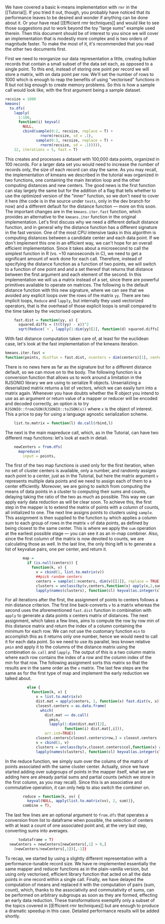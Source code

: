 We have covered a basic k-means implementation with `rmr` in the [[Tutorial]]. If you tried it out, though, you probably have noticed that
its performance leaves to be desired and wonder if anything can be done about it. Or your have read [[Efficient rmr techniques]] and would
like to see those suggestions put to work beyond the toy "large sums" example used therein. Then this document should be of interest to you
since we will cover an implementation that is modestly more complex and is two orders of magnitude faster. To make the most of it, it's
recommended that you read the other two documents first.

First we need to reorganize our data representation a little, creating bulkier records that contain a small subset of the data set each, as
opposed to a single point. To this end, instead of storing one point per record we will store a matrix, with on data point per row. We'll
set the number of rows to 1000 which is enough to reap the benefits of using "vectorised" functions in R but not big enough to create memory
problems. So this is how a sample call would look like, with the first argument being a sample dataset.

```r
recsize = 1000
kmeans(
  to.dfs(
    lapply(
	  1:100, 
      function(i) keyval(
	    NULL, 
        cbind(sample(0:2, recsize, replace = T) + 
		        rnorm(recsize, sd = .1), 
              sample(0:3, recsize, replace = T) + 
                rnorm(recsize, sd = .1))))), 
    12, iterations = 5, fast = T)
```

This creates and processes a dataset with 100,000 data points, organized in 100 records. For a larger data set you would need to increase
the number of records only, the size of each record can stay the same. As you may recall, the implementation of kmeans we described in the
tutorial was organized in two functions, one containing the main iteration loop and the other computing distances and new centers. The good
news is the first function can stay largely the same but for the addition of a flag that tells whether to use the optimized version of the
"inner" function, so we don't need to cover it here (the code is in the source under `tests`, only in the dev branch for now) and a
different default for the distance function &mdash; more on this soon. The important changes are in the `kmeans.iter.fast` function, which
provides an alternative to the `kmeans.iter` function in the original implementation. Let's first discuss why we need a different default
distance function, and in general why the distance function has a different signature in the fast version. One of the most CPU intensive
tasks in this algorithm is computing distances between a candidate center and each data point. If we don't implement this one in an
efficient way, we can't hope for an overall efficient implementation. Since it takes about a microsecond to call the simplest function in R
(vs. ~10 nanoseconds in C), we need to get a significant amount of work done for each call. Therefore, instead of specifying the distance
function as a function of two points, we will switch to a function of one point and and a set thereof that returns that distance between the
first argument and each element of the second. In this implementation we will us a matrix instead of a set, since there are powerful
primitives available to operate on matrices. The following is the default distance function with this new signature, where we can see that
we avoided any explicit loops over the rows of the matrix `yy`. There are two implicit loops, `Reduce` and `lapply`, but internally they
used vectorized operators, that is the overhead of those explicit loops is small compared to the time taken by the vectorised operators.

```r
    fast.dist = function(yy, x) { 
      squared.diffs = (t(t(yy) - x))^2
      sqrt(Reduce(`+`, lapply(1:dim(yy)[2], function(d) squared.diffs[,d])))} 
```

With fast distance computation taken care of, at least for the euclidean case, let's look at the fast implementation of the kmeans iteration.

```r
kmeans.iter.fast = 
function(points, distfun = fast.dist, ncenters = dim(centers)[1], centers = NULL) {
```

There is no news here as far as the signature but for a different distance default, so we can move on to the body. The following function is
a conversion function that allows us to work around a limitation in the RJSONIO library we are using to serialize R objects. Unserializing a
deserialized matrix returns a list of vectors, which we can easily turn into a matrix again. Whenever you have doubts whether the R object
you intend to use as an argument or return value of a mapper or reducer will be encoded and decoded correctly, an option is to try
`RJSONIO::fromJSON(RJSONIO::toJSON(x))` where `x` is the object of interest. This a price to pay for using a language agnostic serialization
scheme.

```r
    list.to.matrix = function(l) do.call(rbind,l)
```

The next is the main mapreduce call, which, as in the Tutorial, can have two different map functions: let's look at each in detail.

```r
    newCenters = from.dfs(
      mapreduce(
        input = points,
```

The first of the two map functions is used only for the first iteration, when no set of cluster centers is available, only a number, and
randomly assigns each point to a center, just as in the Tutorial, but here the matrix argument `v` represents multiple data points and we
need to assign each of them to a center efficiently. Moreover, we are going to switch from computing the means of data points in a cluster
to computing their sums and counts, delaying taking the ratio of the two as much as possible. This way we can apply early data reduction as
will be clear soon. To achieve this, the first step in the mapper is to extend the matrix of points with a column of counts, all initialized
to one. The next line assigns points to clusters using `sample`. This assignment is then supplied to the function `by` which applies a
column sum to each group of rows in the matrix `v` of data points, as defined by being closest to the same center. This is where we apply
the `sum` operation at the earliest possible stage &mdash; you can see it as an in-map combiner. Also, since the first column of the matrix
is now devoted to counts, we are calculating those as well. In the last line, the only thing left is to generate a list of keyvalue pairs,
one per center, and return it.

```r 
        map = 
          if (is.null(centers)) {
            function(k, v) {
              v = cbind(1, list.to.matrix(v))
              ##pick random centers
              centers = sample(1:ncenters, dim(v)[[1]], replace = TRUE) 
              clusters = unclass(by(v,centers,function(x) apply(x,2,sum)))
              lapply(names(clusters), function(cl) keyval(as.integer(cl), clusters[[cl]]))}} 
```

For all iterations after the first, the assignment of points to centers follows a min distance criterion. The first line back-converts `v`
to a matrix whereas the second uses the aforementioned `fast.dist` function in combination with `apply` to generate a data points x centers
matrix of distances. The next assignment, which takes a few lines, aims to compute the row by row min of this distance matrix and return the
index of a column containing the minimum for each row. We can not use the customary function `min` to accomplish this as it returns only one
number, hence we would need to call it for each data point. So we need to use its parallel, less known relative `pmin` and apply it to the
columns of the distance matrix using the combination `do.call` and `lapply`. The output of this is a two column matrix where each row
contains the index of a row and the column index of the min for that row. The following assignment sorts this matrix so that the results are
in the same order as the `v` matrix. The last few steps are the same as for the first type of map and implement the early reduction we
talked about.

```r
          else {
            function(k, v) {
              v = list.to.matrix(v)
              dist.mat = apply(centers, 1, function(x) fast.dist(v, x))
              closest.centers = as.data.frame(
                which(
                  dist.mat == do.call(
                    pmin,
                    lapply(1:dim(dist.mat)[2], 
                           function(i) dist.mat[,i])), 
                  arr.ind=TRUE))
              closest.centers[closest.centers$row,] = closest.centers
              v = cbind(1, v)
              clusters = unclass(by(v,closest.centers$col,function(x) apply(x,2,sum)))
              lapply(names(clusters), function(cl) keyval(as.integer(cl), clusters[[cl]]))}},
```

In the reduce function, we simply sum over the colums of the matrix of points associated with the same cluster center. Actually, since we
have started adding over subgroups of points in the mapper itself, what we are adding here are already partial sums and partial counts
(which we store in the first column, as you may recall). Since this is an associative and commutative operation, it can only help to also
switch the combiner on.

```r
        reduce = function(k, vv) {
          keyval(NULL, apply(list.to.matrix(vv), 2, sum))},
        combine = T),
```

The last few lines are an optional argument to `from.dfs` that operates a conversion from list to dataframe when possible, the selection of
centers with at least a count of one associated point and, at the very last step, converting sums into averages.

```r
      todataframe = T)
  newCenters = newCenters[newCenters[,1] > 0,]
    (newCenters/newCenters[,1])[,-1]}
```


To recap, we started by using a slightly different representation with a performance-tunable record size. We have re-implemented
essentially the same mapper and reducer functions as in the plain-vanilla version, but using only vectorised, efficient library function
that acted on all the data points in one record within a single call. Finally, we have delayed the computation of means and replaced it
with the computation of pairs (sum, count), which, thanks to the associativity and commutativity of sums, can be performed on arbitrary
subgroups as soon as they are formed, effecting an early data reduction. These transformations exemplify only a subset of the topics
covered in [[Efficient rmr techniques]] but are enough to produce a dramatic speedup in this case. Detailed performance results will be
added shortly.
